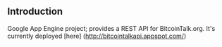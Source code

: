 Introduction
------------

Google App Engine project; provides a REST API for BitcoinTalk.org. It's currently deployed
[here] (http://bitcointalkapi.appspot.com/)